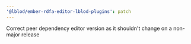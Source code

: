 ```yaml
---
'@lblod/ember-rdfa-editor-lblod-plugins': patch
---
```


Correct peer dependency editor version as it shouldn't change on a non-major release
